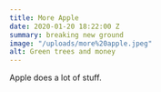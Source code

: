 ```yaml
---
title: More Apple
date: 2020-01-20 18:22:00 Z
summary: breaking new ground
image: "/uploads/more%20apple.jpeg"
alt: Green trees and money
---
```


Apple does a lot of stuff.